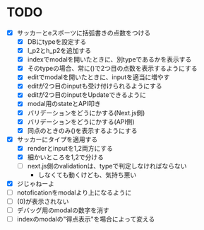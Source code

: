 # TODO

- [x] サッカーとeスポーツに括弧書きの点数をつける
  - [x] DBにtypeを設定する
  - [x] l_p2とh_p2を追加する
  - [x] indexでmodalを開いたときに、別typeであるかを表示する
  - [x] そのtypeの場合、常に()で2つ目の点数を表示するようにする
  - [x] editでmodalを開いたときに、inputを適当に増やす
  - [x] editが2つ目のinputも受け付けられるようにする
  - [x] editが2つ目のinputをUpdateできるように
  - [x] modal用のstateとAPI叩き
  - [x] バリデーションをどうにかする(Next.js側)
  - [x] バリデーションをどうにかする(API側)
  - [x] 同点のときのみ()を表示するようにする
- [x] サッカーにタイプを適用する
  - [x] renderとinputを1,2両方にする
  - [x] 細かいところを1,2で分ける
  - [ ] next.js側のvalidationは、typeで判定しなければならない
    - しなくても動くけども、気持ち悪い
- [x] ジじゃねーよ
- [ ] notoficationをmodalより上になるように
- [ ] (0)が表示されない
- [ ] デバッグ用のmodalの数字を消す
- [ ] indexのmodalの"得点表示"を場合によって変える
